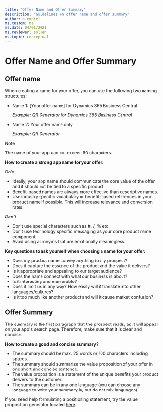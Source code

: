 ```yaml
---
title: "Offer Name and Offer Summary"
description: "Guidelines on offer name and offer summary"
author: a-emniel
ms.custom: na
ms.date: 04/01/2021
ms.reviewer: solsen
ms.topic: conceptual
---
```


# Offer Name and Offer Summary


## Offer name

When creating a name for your offer, you can use the following two naming structures:

- Name 1: [Your offer name] for Dynamics 365 Business Central 

    *Example: QR Generator for Dynamics 365 Business Central*

- Name 2: Your offer name only 

    *Example: QR Generator*  

> [!NOTE]  
> The name of your app can not exceed 50 characters.

**How to create a strong app name for your offer**:

*Do’s*
- Ideally, your app name should communicate the core value of the offer and it should not be tied to a specific product 
- Benefit-based names are always more effective than descriptive names. 
- Use industry specific vocabulary or benefit-based references in your product name if possible. This will increase relevance and conversion rates.

*Don't*
- Don't use special characters such as #, /, % etc. 
- Don't use technology specific messaging as your core product name component.
- Avoid using acronyms that are emotionally meaningless.


**Key questions to ask yourself when choosing a name for your offer:**
- Does my product name convey anything to my prospect? 
- Does it capture the essence of the product and the value it delivers?
- Is it appropriate and appealing to our target audience? 
- Does the name connect with what our business is about?
- Is it interesting and memorable?
- Does it limit us in any way? How easily will it translate into other languages/cultures?
- Is it too much like another product and will it cause market confusion?


## Offer Summary
 The summary is the first paragraph that the prospect reads, as it will appear on your app's search page. Therefore; make sure that it is clear and concise.

**How to create a good and concise summary?** 
- The summary should be max. 25 words or 100 characters including spaces.
- The summary should summarize the value proposition of your offer in one short and concise sentence.
- The value proposition is a statement of the unique benefits your product delivers to the customer. 
- The summary can be in any one language (you can choose any language to write your summary in, but do not mix languages) 


If you need help formulating a positioning statement, try the value proposition generator located [here](https://neuralimpact.ca/valueproposition).
